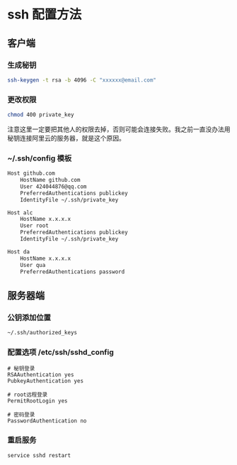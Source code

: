 # ssh 配置方法

## 客户端

### 生成秘钥

```bash
ssh-keygen -t rsa -b 4096 -C "xxxxxx@email.com"
```

### 更改权限

```bash
chmod 400 private_key
```

注意这里一定要把其他人的权限去掉，否则可能会连接失败。我之前一直没办法用秘钥连接阿里云的服务器，就是这个原因。

### ~/.ssh/config 模板

```bash
Host github.com
    HostName github.com
    User 424044876@qq.com
    PreferredAuthentications publickey
    IdentityFile ~/.ssh/private_key
```

```bash
Host alc
    HostName x.x.x.x
    User root
    PreferredAuthentications publickey
    IdentityFile ~/.ssh/private_key
```

```bash
Host da
    HostName x.x.x.x
    User qua
    PreferredAuthentications password
```

## 服务器端

### 公钥添加位置

```bash
~/.ssh/authorized_keys
```

### 配置选项 /etc/ssh/sshd_config

```
# 秘钥登录
RSAAuthentication yes
PubkeyAuthentication yes

# root远程登录
PermitRootLogin yes

# 密码登录
PasswordAuthentication no
```
### 重启服务

```bash
service sshd restart
```


